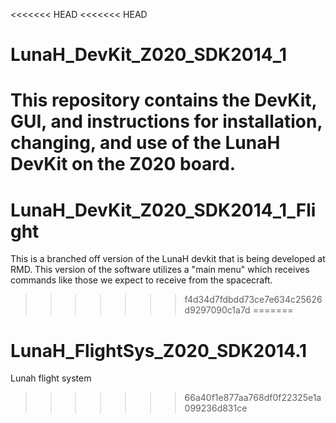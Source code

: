 <<<<<<< HEAD
<<<<<<< HEAD
# LunaH_DevKit_Z020_SDK2014_1
This repository contains the DevKit, GUI, and instructions for installation, changing, and use of the LunaH DevKit on the Z020 board.
=======
# LunaH_DevKit_Z020_SDK2014_1_Flight
This is a branched off version of the LunaH devkit that is being developed at RMD. This version of the software utilizes a "main menu" which receives commands like those we expect to receive from the spacecraft.
>>>>>>> f4d34d7fdbdd73ce7e634c25626d9297090c1a7d
=======
# LunaH_FlightSys_Z020_SDK2014.1
Lunah flight system 
>>>>>>> 66a40f1e877aa768df0f22325e1a099236d831ce
